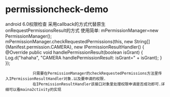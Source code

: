 # permissioncheck-demo
android 6.0权限检查 采用callback的方式代替原生onRequestPermissionsResult的方式
使用简单:
 mPermissionManager=new PermissionManager();
        mPermissionManager.checkRequestedPermissions(this,
                new String[]{Manifest.permission.CAMERA}, new IPermissionResultHandler() {
                    @Override
                    public void handlePermissionResult(boolean isGrant) {
                        Log.d("hahaha", "CAMERA handlePermissionResult: isGrant=" + isGrant);
                    }
                });
                
                只需要在PermissionManager的checkRequestedPermissions方法里传入IPermissionResultHandler对象.以及要申请的权限.
                在IPermissionResultHandler该接口对象里处理权限申请是否成功即可.详细可以看maina2ctivity的实现

